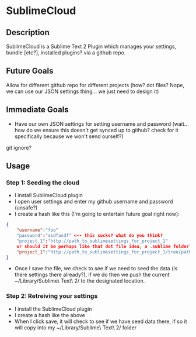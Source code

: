 SublimeCloud
=============

## Description

SublimeCloud is a Sublime Text 2 Plugin which manages your settings, bundle [etc?], installed plugins? via a github repo.

## Future Goals

Allow for different github repo for different projects (how? dot files? Nope, we can use our JSON settings thing... we just need to design it)

## Immediate Goals

* Have our own JSON settings for setting username and password (wait.. how do we ensure this doesn't get synced up to github? check for it specifically because we won't send ourself?)

git ignore? 

## Usage
### Step 1: Seeding the cloud
* I install SublimeCloud plugin
* I open user settings and enter my github username and password (unsafe?)
* I create a hash like this (I'm going to entertain future goal right now):
```json
{
    "username":"foo"
    "password":"asdfasdf" <-- this sucks? what do you think?
    "project_1":"http://path_to_sublimesettings_for_project_1"
    or should it be perhaps like that dot file idea, a .sublime folder?
    "project_1":"http://path_to_sublimesettings_for_project_1/tree/path_to_.sublimefolder"
}
```
* Once I save the file, we check to see if we need to seed the data (is there settings there already?), if we do then we push the current ~/Library/Sublime\ Text\ 2/ to the designated location.

### Step 2: Retreiving your settings
* I install the SublimeCloud plugin
* I create a hash like the above
* When I click save, it will check to see if we have seed data there, if so it will copy into my ~/Library/Sublime\ Text\ 2/ folder